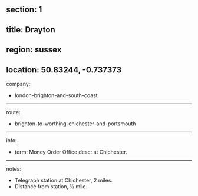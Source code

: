 section: 1
----
title: Drayton
----
region: sussex
----
location: 50.83244, -0.737373
----
company:
- london-brighton-and-south-coast
----
route:
- brighton-to-worthing-chichester-and-portsmouth
----
info:
- term: Money Order Office
  desc: at Chichester.
----
notes:
- Telegraph station at Chichester, 2 miles.
- Distance from station, ½ mile.
